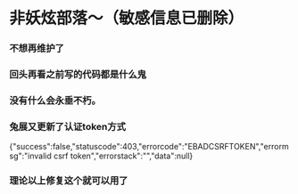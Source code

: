 # 非妖炫部落～（敏感信息已删除）
### 不想再维护了 
### 回头再看之前写的代码都是什么鬼
### 没有什么会永垂不朽。
### 兔展又更新了认证token方式
{"success":false,"statuscode":403,"errorcode":"EBADCSRFTOKEN","errormsg":"invalid csrf token","errorstack":"","data":null}
### 理论以上修复这个就可以用了
